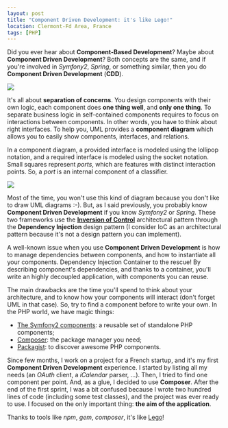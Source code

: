 ```yaml
---
layout: post
title: "Component Driven Development: it's like Lego!"
location: Clermont-Fd Area, France
tags: [PHP]
---
```


Did you ever hear about **Component-Based Development**? Maybe about **Component Driven Development**?
Both concepts are the same, and if you're involved in _Symfony2_, _Spring_, or something similar, then you do
**Component Driven Development** (**CDD**).

![](http://williamdurand.fr/images/posts/lego.jpg)

It's all about **separation of concerns**. You design components with their own logic, each component does
**one thing well**, and **only one thing**.
To separate business logic in self-contained components requires to focus on interactions between components.
In other words, you have to think about right interfaces. To help you, UML provides a **component diagram** which
allows you to easily show components, interfaces, and relations.

In a component diagram, a provided interface is modeled using the lollipop notation, and a required interface is
modeled using the socket notation. Small squares represent _ports_, which are features with distinct interaction
points. So, a _port_ is an internal component of a classifier.

![](http://www.agilemodeling.com/images/models/componentInterfaces.JPG)

Most of the time, you won't use this kind of diagram because you don't like to draw UML diagrams :-).
But, as I said previously, you probably know **Component Driven Development** if you know _Symfony2_ or _Spring_. These two
frameworks use the [**Inversion of Control**](http://martinfowler.com/bliki/InversionOfControl.html) architectural
pattern through the **Dependency Injection** design pattern (I consider IoC as an architectural pattern because
it's not a design pattern you can implement).

A well-known issue when you use **Component Driven Development** is how to manage dependencies between components,
and how to instantiate all your components. Dependency Injection Container to the rescue!
By describing component's dependencies, and thanks to a container, you'll write an highly decoupled application,
with components you can reuse.

The main drawbacks are the time you'll spend to think about your architecture, and to know how your components will interact
(don't forget UML in that case). So, try to find a component before to write your own. In the PHP world, we have magic
things:

- [The Symfony2 components](http://fabien.potencier.org/article/49/what-is-symfony2): a reusable set of standalone PHP components;
- [Composer](http://packagist.org/about-composer): the package manager you need;
- [Packagist](http://packagist.org/): to discover awesome PHP components.

Since few months, I work on a project for a French startup, and it's my first **Component Driven Development**
experience. I started by listing all my needs (an _OAuth_ client, a _iCalendar_ parser, ...). Then, I tried to find one component
per point. And, as a glue, I decided to use **Composer**. After the end of the first sprint, I was a bit confused because
I wrote two hundred lines of code (including some test classes), and the project was ever ready to use.
I focused on the only important thing: **the aim of the application**.

Thanks to tools like _npm_, _gem_, _composer_, it's like [Lego](http://www.lego.com)!
